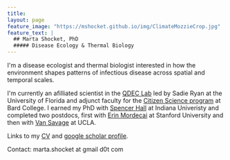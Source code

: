 ```yaml
---
title: 
layout: page
feature_image: "https://mshocket.github.io/img/ClimateMozzieCrop.jpg"
feature_text: |
  ## Marta Shocket, PhD
  ##### Disease Ecology & Thermal Biology
---
```


I'm a disease ecologist and thermal biologist interested in how the environment shapes patterns of infectious disease across spatial and temporal scales. 

I'm currently an afilliated scientist in the [QDEC Lab](https://www.sadieryan.net) led by Sadie Ryan at the University of Florida and adjunct faculty for the [Citizen Science program](https://citizenscience.bard.edu/) at Bard College. I earned my PhD with [Spencer Hall](https://hall.lab.indiana.edu/) at Indiana Univeristy and completed two postdocs, first with [Erin Mordecai](https://www.mordecailab.com/) at Stanford University and then with [Van Savage](https://vsavage.faculty.biomath.ucla.edu/) at UCLA.

Links to my [CV](https://mshocket.github.io/MartaShocketCV2022.pdf) and [google scholar profile](https://scholar.google.com/citations?user=ibd-mm0AAAAJ&hl=en&oi=ao).

Contact: marta.shocket at gmail d0t com
